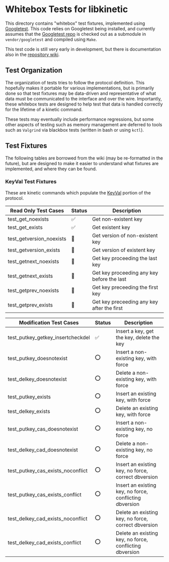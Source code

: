 # Whitebox Tests for libkinetic 

This directory contains "whitebox" test fixtures, implemented using [Googletest][docs-googletest].
This code relies on Googletest being installed, and currently assumes that the
[Googletest repo][repo-googletest] is checked out as a submodule in `vendor/googletest` and
compiled using `Make`.

This test code is still very early in development, but there is documentation also in the
[repository wiki][wiki-whitebox].


## Test Organization

The organization of tests tries to follow the protocol definition. This hopefully makes it
portable for various implementations, but is primarily done so that test fixtures may be
data-driven and representative of what data must be communicated to the interface and over the
wire. Importantly, these whitebox tests are designed to help test that data is handled correctly
for the lifetime of a kinetic command.

These tests may eventually include performance regressions, but some other aspects of testing such
as memory management are deferred to tools such as `Valgrind` via blackbox tests (written in bash
or using `kctl`).


## Test Fixtures

The following tables are borrowed from the wiki (may be re-formatted in the future), but are
designed to make it easier to understand what fixtures are implemented, and where they can be
found.


### KeyVal Test Fixtures

These are kinetic commands which populate the [KeyVal][protocol-keyval] portion of the protocol.

| Read Only Test Cases              | Status             | Description                                  |
| --------------------------------- | ------------------ | -------------------------------------------- |
| test_get_noexists                 | :white_check_mark: | Get non-existent key                         |
| test_get_exists                   | :white_check_mark: | Get existent key                             |
| test_getversion_noexists          | :pencil:           | Get version of non-existent key              |
| test_getversion_exists            | :pencil:           | Get version of existent key                  |
| test_getnext_noexists             | :pencil:           | Get key proceeding the last key              |
| test_getnext_exists               | :pencil:           | Get key proceeding any key before the last   |
| test_getprev_noexists             | :pencil:           | Get key preceeding the first key             |
| test_getprev_exists               | :pencil:           | Get key preceeding any key after the first   |


| Modification Test Cases           | Status             | Description                                             |
| --------------------------------- | ------------------ | ------------------------------------------------------- |
| test_putkey_getkey_insertcheckdel | :white_check_mark: | Insert a key, get the key, delete the key               |
| test_putkey_doesnotexist          | :o:                | Insert a non-existing key, with force                   |
| test_delkey_doesnotexist          | :o:                | Delete a non-existing key, with force                   |
| test_putkey_exists                | :o:                | Insert an existing key, with force                      |
| test_delkey_exists                | :o:                | Delete an existing key, with force                      |
| test_putkey_cas_doesnotexist      | :o:                | Insert a non-existing key, no force                     |
| test_delkey_cad_doesnotexist      | :o:                | Delete a non-existing key, no force                     |
| test_putkey_cas_exists_noconflict | :o:                | Insert an existing key, no force, correct dbversion     |
| test_putkey_cas_exists_conflict   | :o:                | Insert an existing key, no force, conflicting dbversion |
| test_delkey_cad_exists_noconflict | :o:                | Delete an existing key, no force, correct dbversion     |
| test_delkey_cad_exists_conflict   | :o:                | Delete an existing key, no force, conflicting dbversion |


<!-- Resources -->
[repo-googletest]: https://github.com/google/googletest
[docs-googletest]: https://google.github.io/googletest/

[wiki-whitebox]:   https://gitlab.com/kinetic-storage/libkinetic/-/wikis/WhiteBox-Tests

[protocol-keyval]: https://github.com/Kinetic/kinetic-protocol/blob/master/kinetic.proto#L311
